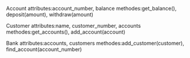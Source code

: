 Account
attributes:account_number, balance
methodes:get_balance(), deposit(amount), withdraw(amount)

Customer
attributes:name, customer_number, accounts
methodes:get_accounts(), add_account(account)

Bank
attributes:accounts, customers
methodes:add_customer(customer), find_account(account_number)
